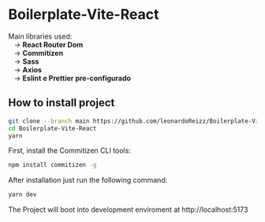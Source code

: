 # Boilerplate-Vite-React


Main libraries used: <br />
&#160;&#160;&#160;-> <strong> React Router Dom </strong> <br />
&#160;&#160;&#160;-> <strong> Commitizen </strong> <br />
&#160;&#160;&#160;-> <strong> Sass </strong> <br />
&#160;&#160;&#160;-> <strong> Axios </strong> <br />
&#160;&#160;&#160;-> <strong> Eslint e Prettier pre-configurado </strong> <br/>



## How to install project

```bash
git clone --branch main https://github.com/leonardoReizz/Boilerplate-Vite-React.git
cd Boilerplate-Vite-React
yarn
```

First, install the Commitizen CLI tools:
```bash
npm install commitizen -g
```

After installation just run the following command:

```bash
yarn dev
```

The Project will boot into development enviroment at http://localhost:5173
